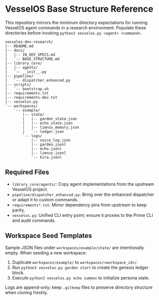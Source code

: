 # VesselOS Base Structure Reference

This repository mirrors the minimum directory expectations for running VesselOS agent commands in a research environment. Populate these directories before invoking `python3 vesselos.py <agent> <command>`.

```
vesselos-dev-research/
|-- README.md
|-- docs/
|   |-- IN_DEV_SPECS.md
|   `-- BASE_STRUCTURE.md
|-- library_core/
|   |-- agents/
|   `-- __init__.py
|-- pipeline/
|   `-- dispatcher_enhanced.py
|-- scripts/
|   `-- bootstrap.sh
|-- requirements.txt
|-- requirements-dev.txt
|-- vesselos.py
`-- workspaces/
    `-- example/
        |-- state/
        |   |-- garden_state.json
        |   |-- echo_state.json
        |   |-- limnus_memory.json
        |   `-- ledger.json
        `-- logs/
            |-- voice_log.json
            |-- garden.jsonl
            |-- echo.jsonl
            |-- limnus.jsonl
            `-- kira.jsonl
```

## Required Files

- `library_core/agents/`: Copy agent implementations from the upstream VesselOS project.
- `pipeline/dispatcher_enhanced.py`: Bring over the enhanced dispatcher or adapt it to custom commands.
- `requirements*.txt`: Mirror dependency pins from upstream to keep parity.
- `vesselos.py`: Unified CLI entry point; ensure it proxies to the Prime CLI and audit commands.

## Workspace Seed Templates

Sample JSON files under `workspaces/example/state/` are intentionally empty. When seeding a new workspace:

1. Duplicate `workspaces/example/` to `workspaces/<workspace_id>/`.
2. Run `python3 vesselos.py garden start` to create the genesis ledger block.
3. Execute `python3 vesselos.py echo summon` to initialize persona state.

Logs are append-only; keep `.gitkeep` files to preserve directory structure when cloning freshly.
